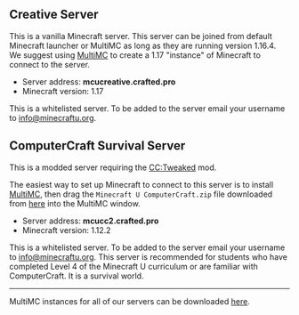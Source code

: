 ## Creative Server

This is a vanilla Minecraft server. This server can be joined from default Minecraft launcher or MultiMC as long as they are running version 1.16.4. We suggest using [MultiMC](https://multimc.org/) to create a 1.17 "instance" of Minecraft to connect to the server.

* Server address: **mcucreative.crafted.pro**
* Minecraft version: 1.17

This is a whitelisted server. To be added to the server email your username to info@minecraftu.org. 

## ComputerCraft Survival Server

This is a modded server requiring the [CC:Tweaked](https://tweaked.cc/) mod.

The easiest way to set up Minecraft to connect to this server is to install [MultiMC](https://multimc.org/), then drag the `Minecraft U ComputerCraft.zip` file downloaded from [here](https://drive.google.com/drive/folders/1iFEHelj_f6AewnWqjkmtoQWgSm-0kJyt?usp=sharing) into the MultiMC window.

* Server address: **mcucc2.crafted.pro**
* Minecraft version: 1.12.2

This is a whitelisted server. To be added to the server email your username to info@minecraftu.org. This server is recommended for students who have completed Level 4 of the Minecraft U curriculum or are familiar with ComputerCraft. It is a survival world.

---

MultiMC instances for all of our servers can be downloaded [here](https://drive.google.com/drive/folders/1iFEHelj_f6AewnWqjkmtoQWgSm-0kJyt?usp=sharing).
